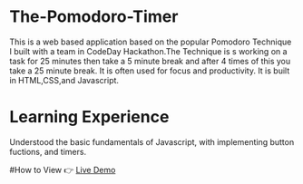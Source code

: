 # The-Pomodoro-Timer
This is a web based application based on the popular Pomodoro Technique I built with a team in CodeDay Hackathon.The Technique is s working on a task for 25 minutes then take a 5 minute break and after 4 times of this you take a 25 minute break. It is often used for focus and productivity. It is built in HTML,CSS,and Javascript.

# Learning Experience
Understood the basic fundamentals of Javascript, with implementing button fuctions, and timers.

#How to View
👉 [Live Demo](https://pomodoro.keduseb.repl.co/)
